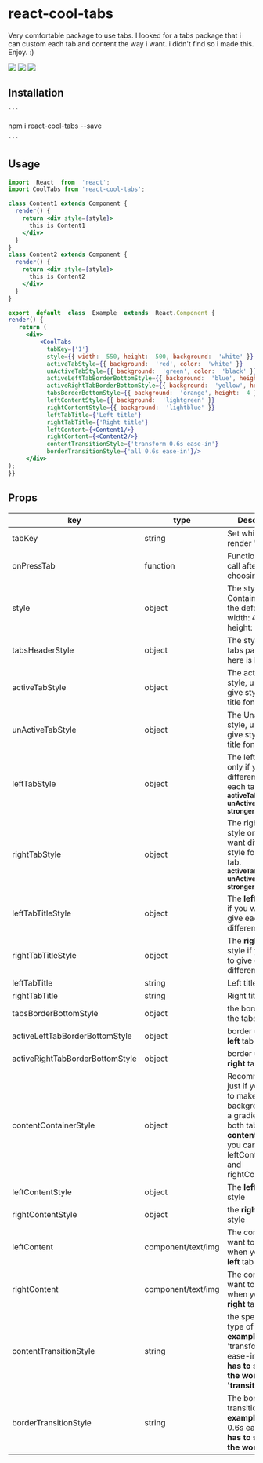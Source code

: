 # react-cool-tabs

Very comfortable package to use tabs.
I looked for a tabs package that i can custom each tab and content the way i want.
i didn't find so i made this.
Enjoy.   :)

![](1.gif)
![](2.gif)
![](3.gif)

## Installation

	```
  npm i react-cool-tabs --save
	
	```




## Usage

```jsx
import  React  from  'react';
import CoolTabs from 'react-cool-tabs';

class Content1 extends Component {
  render() {
    return <div style={style}>
      this is Content1
    </div>
  }
}
class Content2 extends Component {
  render() {
    return <div style={style}>
      this is Content2
    </div>
  }
}

export  default  class  Example  extends  React.Component {
render() {
   return (
     <div>
	     <CoolTabs
	       tabKey={'1'}
	       style={{ width:  550, height:  500, background:  'white' }}
	       activeTabStyle={{ background:  'red', color:  'white' }}
	       unActiveTabStyle={{ background:  'green', color:  'black' }}
	       activeLeftTabBorderBottomStyle={{ background:  'blue', height:  4 }}
	       activeRightTabBorderBottomStyle={{ background:  'yellow', height:  4 }}
	       tabsBorderBottomStyle={{ background:  'orange', height:  4 }}
	       leftContentStyle={{ background:  'lightgreen' }}
	       rightContentStyle={{ background:  'lightblue' }}
	       leftTabTitle={'Left title'}
	       rightTabTitle={'Right title'}
	       leftContent={<Content1/>}
	       rightContent={<Content2/>}
	       contentTransitionStyle={'transform 0.6s ease-in'}
	       borderTransitionStyle={'all 0.6s ease-in'}/>
     </div>
);
}}
```

## Props
| key | type | Description|
|-----|--|--|
|tabKey|string|Set which tab will render "1" or "2"
|onPressTab|function|Function that will call after choosing a tab
|style|object|The style of the Container. <br />the default is width: 400, height: 400|
|tabsHeaderStyle|object|The style of the tabs part default here is height: 40|
|activeTabStyle|object|The active tab style, u can also give style to the title font|
unActiveTabStyle|object| The Unactive tab style, u can also give style to the title font
leftTabStyle|object| The left tab style only if you want different style for each tab.<br /> **<small>activeTabStyle and unActiveTabStyle is stronger than this!</small>**| 
rightTabStyle|object| The right tab style only if you want different style for each tab.<br /> **<small>activeTabStyle and unActiveTabStyle is stronger than this!</small>**| 
leftTabTitleStyle|object|The **left** title style if you want to give each title different style
rightTabTitleStyle|object|The **right** title style if you want to give each title different style
leftTabTitle|string|Left title name
rightTabTitle|string|Right title name
tabsBorderBottomStyle|object|the border under the tabs|
activeLeftTabBorderBottomStyle|object|border under the **left** tab if active|
activeRightTabBorderBottomStyle|object|border under the **right** tab if active|
contentContainerStyle|object| Recommended just if you want to make the backgroundColor a gradient on both tabs **content** , else you can use leftContentStyle, and rightContentStyle
leftContentStyle|object|The **left** content style|
rightContentStyle|object|the **right** content style|
leftContent|component/text/img|The content you want to have when you on the **left** tab|
rightContent|component/text/img|The content you want to have when you on the **right** tab|
contentTransitionStyle|string|the speed and type of transition.<br />**example:** 'transform 0.6s ease-in' <br />**has to start with the word 'transition'!**|
borderTransitionStyle|string|The border transition style.<br /> **example:**  'all 0.6s ease'<br />**has to start with the word 'all'!**|

